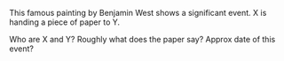 This famous painting by Benjamin West shows a significant event. X is handing a piece of paper to Y.

Who are X and Y?
Roughly what does the paper say?
Approx date of this event?

